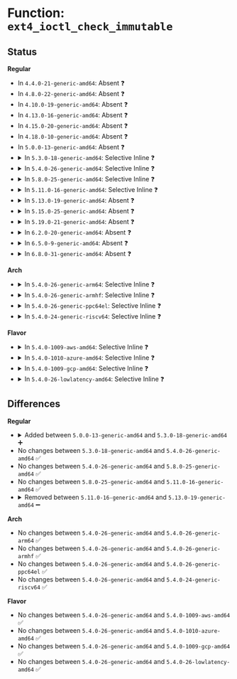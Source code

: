 # Function: <code>ext4_ioctl_check_immutable</code>

## Status
<b>Regular</b>
<ul>
<li>
In <code>4.4.0-21-generic-amd64</code>: Absent ❓
</li>
<li>
In <code>4.8.0-22-generic-amd64</code>: Absent ❓
</li>
<li>
In <code>4.10.0-19-generic-amd64</code>: Absent ❓
</li>
<li>
In <code>4.13.0-16-generic-amd64</code>: Absent ❓
</li>
<li>
In <code>4.15.0-20-generic-amd64</code>: Absent ❓
</li>
<li>
In <code>4.18.0-10-generic-amd64</code>: Absent ❓
</li>
<li>
In <code>5.0.0-13-generic-amd64</code>: Absent ❓
</li>
<li>
<details>
<summary>In <code>5.3.0-18-generic-amd64</code>: Selective Inline ❓</summary>

```c
int ext4_ioctl_check_immutable(struct inode * inode, __u32 new_projid, unsigned int flags)
```

```json
{
  "name": "ext4_ioctl_check_immutable",
  "collision_type": "Unique Static",
  "inline_type": "Selective",
  "funcs": [
    {
      "addr": 18446744071582633200,
      "name": "ext4_ioctl_check_immutable",
      "external": false,
      "loc": "fs/ext4/ioctl.c:277",
      "file": "fs/ext4/ioctl.c",
      "inline": "not declared, inlined",
      "caller_inline": [],
      "caller_func": [
        "fs/ext4/ioctl.c:ext4_ioctl",
        "fs/ext4/ioctl.c:ext4_ioctl"
      ]
    }
  ],
  "symbols": [
    {
      "addr": 18446744071582633200,
      "name": "ext4_ioctl_check_immutable",
      "section": ".text",
      "bind": "STB_LOCAL",
      "size": 78
    }
  ]
}
```
</details>
</li>
<li>
<details>
<summary>In <code>5.4.0-26-generic-amd64</code>: Selective Inline ❓</summary>

```c
int ext4_ioctl_check_immutable(struct inode * inode, __u32 new_projid, unsigned int flags)
```

```json
{
  "name": "ext4_ioctl_check_immutable",
  "collision_type": "Unique Static",
  "inline_type": "Selective",
  "funcs": [
    {
      "addr": 18446744071582734192,
      "name": "ext4_ioctl_check_immutable",
      "external": false,
      "loc": "fs/ext4/ioctl.c:277",
      "file": "fs/ext4/ioctl.c",
      "inline": "not declared, inlined",
      "caller_inline": [],
      "caller_func": [
        "fs/ext4/ioctl.c:ext4_ioctl",
        "fs/ext4/ioctl.c:ext4_ioctl"
      ]
    }
  ],
  "symbols": [
    {
      "addr": 18446744071582734192,
      "name": "ext4_ioctl_check_immutable",
      "section": ".text",
      "bind": "STB_LOCAL",
      "size": 78
    }
  ]
}
```
</details>
</li>
<li>
<details>
<summary>In <code>5.8.0-25-generic-amd64</code>: Selective Inline ❓</summary>

```c
int ext4_ioctl_check_immutable(struct inode * inode, __u32 new_projid, unsigned int flags)
```

```json
{
  "name": "ext4_ioctl_check_immutable",
  "collision_type": "Unique Static",
  "inline_type": "Selective",
  "funcs": [
    {
      "addr": 18446744071583041616,
      "name": "ext4_ioctl_check_immutable",
      "external": false,
      "loc": "fs/ext4/ioctl.c:277",
      "file": "fs/ext4/ioctl.c",
      "inline": "not declared, inlined",
      "caller_inline": [],
      "caller_func": [
        "fs/ext4/ioctl.c:ext4_ioctl",
        "fs/ext4/ioctl.c:ext4_ioctl"
      ]
    }
  ],
  "symbols": [
    {
      "addr": 18446744071583041616,
      "name": "ext4_ioctl_check_immutable",
      "section": ".text",
      "bind": "STB_LOCAL",
      "size": 78
    }
  ]
}
```
</details>
</li>
<li>
<details>
<summary>In <code>5.11.0-16-generic-amd64</code>: Selective Inline ❓</summary>

```c
int ext4_ioctl_check_immutable(struct inode * inode, __u32 new_projid, unsigned int flags)
```

```json
{
  "name": "ext4_ioctl_check_immutable",
  "collision_type": "Unique Static",
  "inline_type": "Selective",
  "funcs": [
    {
      "addr": 18446744071583117664,
      "name": "ext4_ioctl_check_immutable",
      "external": false,
      "loc": "fs/ext4/ioctl.c:279",
      "file": "fs/ext4/ioctl.c",
      "inline": "not declared, inlined",
      "caller_inline": [],
      "caller_func": [
        "fs/ext4/ioctl.c:__ext4_ioctl",
        "fs/ext4/ioctl.c:__ext4_ioctl"
      ]
    }
  ],
  "symbols": [
    {
      "addr": 18446744071583117664,
      "name": "ext4_ioctl_check_immutable",
      "section": ".text",
      "bind": "STB_LOCAL",
      "size": 78
    }
  ]
}
```
</details>
</li>
<li>
<details>
<summary>In <code>5.13.0-19-generic-amd64</code>: Absent ❓</summary>

```json
{
  "name": "ext4_ioctl_check_immutable",
  "collision_type": "Unique Static",
  "inline_type": "Full",
  "funcs": [
    {
      "addr": 18446744071583151663,
      "name": "ext4_ioctl_check_immutable",
      "external": false,
      "loc": "fs/ext4/ioctl.c:283",
      "file": "fs/ext4/ioctl.c",
      "inline": "not declared, inlined",
      "caller_inline": [
        "fs/ext4/ioctl.c:ext4_fileattr_set"
      ],
      "caller_func": []
    }
  ],
  "symbols": []
}
```
</details>
</li>
<li>
<details>
<summary>In <code>5.15.0-25-generic-amd64</code>: Absent ❓</summary>

```json
{
  "name": "ext4_ioctl_check_immutable",
  "collision_type": "Unique Static",
  "inline_type": "Full",
  "funcs": [
    {
      "addr": 18446744071583492431,
      "name": "ext4_ioctl_check_immutable",
      "external": false,
      "loc": "fs/ext4/ioctl.c:282",
      "file": "fs/ext4/ioctl.c",
      "inline": "not declared, inlined",
      "caller_inline": [
        "fs/ext4/ioctl.c:ext4_fileattr_set"
      ],
      "caller_func": []
    }
  ],
  "symbols": []
}
```
</details>
</li>
<li>
<details>
<summary>In <code>5.19.0-21-generic-amd64</code>: Absent ❓</summary>

```json
{
  "name": "ext4_ioctl_check_immutable",
  "collision_type": "Unique Static",
  "inline_type": "Full",
  "funcs": [
    {
      "addr": 18446744071584019216,
      "name": "ext4_ioctl_check_immutable",
      "external": false,
      "loc": "fs/ext4/ioctl.c:511",
      "file": "fs/ext4/ioctl.c",
      "inline": "not declared, inlined",
      "caller_inline": [
        "fs/ext4/ioctl.c:ext4_fileattr_set"
      ],
      "caller_func": []
    }
  ],
  "symbols": []
}
```
</details>
</li>
<li>
<details>
<summary>In <code>6.2.0-20-generic-amd64</code>: Absent ❓</summary>

```json
{
  "name": "ext4_ioctl_check_immutable",
  "collision_type": "Unique Static",
  "inline_type": "Full",
  "funcs": [
    {
      "addr": 18446744071584650592,
      "name": "ext4_ioctl_check_immutable",
      "external": false,
      "loc": "fs/ext4/ioctl.c:522",
      "file": "fs/ext4/ioctl.c",
      "inline": "not declared, inlined",
      "caller_inline": [
        "fs/ext4/ioctl.c:ext4_fileattr_set"
      ],
      "caller_func": []
    }
  ],
  "symbols": []
}
```
</details>
</li>
<li>
<details>
<summary>In <code>6.5.0-9-generic-amd64</code>: Absent ❓</summary>

```json
{
  "name": "ext4_ioctl_check_immutable",
  "collision_type": "Unique Static",
  "inline_type": "Full",
  "funcs": [
    {
      "addr": 18446744071584873856,
      "name": "ext4_ioctl_check_immutable",
      "external": false,
      "loc": "fs/ext4/ioctl.c:520",
      "file": "fs/ext4/ioctl.c",
      "inline": "not declared, inlined",
      "caller_inline": [
        "fs/ext4/ioctl.c:ext4_fileattr_set"
      ],
      "caller_func": []
    }
  ],
  "symbols": []
}
```
</details>
</li>
<li>
<details>
<summary>In <code>6.8.0-31-generic-amd64</code>: Absent ❓</summary>

```json
{
  "name": "ext4_ioctl_check_immutable",
  "collision_type": "Unique Static",
  "inline_type": "Full",
  "funcs": [
    {
      "addr": 18446744071585106720,
      "name": "ext4_ioctl_check_immutable",
      "external": false,
      "loc": "fs/ext4/ioctl.c:530",
      "file": "fs/ext4/ioctl.c",
      "inline": "not declared, inlined",
      "caller_inline": [
        "fs/ext4/ioctl.c:ext4_fileattr_set"
      ],
      "caller_func": []
    }
  ],
  "symbols": []
}
```
</details>
</li>
</ul>
<b>Arch</b>
<ul>
<li>
<details>
<summary>In <code>5.4.0-26-generic-arm64</code>: Selective Inline ❓</summary>

```c
int ext4_ioctl_check_immutable(struct inode * inode, __u32 new_projid, unsigned int flags)
```

```json
{
  "name": "ext4_ioctl_check_immutable",
  "collision_type": "Unique Static",
  "inline_type": "Selective",
  "funcs": [
    {
      "addr": 18446603336494392120,
      "name": "ext4_ioctl_check_immutable",
      "external": false,
      "loc": "fs/ext4/ioctl.c:277",
      "file": "fs/ext4/ioctl.c",
      "inline": "not declared, inlined",
      "caller_inline": [],
      "caller_func": [
        "fs/ext4/ioctl.c:ext4_ioctl",
        "fs/ext4/ioctl.c:ext4_ioctl"
      ]
    }
  ],
  "symbols": [
    {
      "addr": 18446603336494392120,
      "name": "ext4_ioctl_check_immutable",
      "section": ".text",
      "bind": "STB_LOCAL",
      "size": 120
    }
  ]
}
```
</details>
</li>
<li>
<details>
<summary>In <code>5.4.0-26-generic-armhf</code>: Selective Inline ❓</summary>

```c
int ext4_ioctl_check_immutable(struct inode * inode, __u32 new_projid, unsigned int flags)
```

```json
{
  "name": "ext4_ioctl_check_immutable",
  "collision_type": "Unique Static",
  "inline_type": "Selective",
  "funcs": [
    {
      "addr": 3227828968,
      "name": "ext4_ioctl_check_immutable",
      "external": false,
      "loc": "fs/ext4/ioctl.c:277",
      "file": "fs/ext4/ioctl.c",
      "inline": "not declared, inlined",
      "caller_inline": [],
      "caller_func": [
        "fs/ext4/ioctl.c:ext4_ioctl",
        "fs/ext4/ioctl.c:ext4_ioctl"
      ]
    }
  ],
  "symbols": [
    {
      "addr": 3227828968,
      "name": "ext4_ioctl_check_immutable",
      "section": ".text",
      "bind": "STB_LOCAL",
      "size": 112
    }
  ]
}
```
</details>
</li>
<li>
<details>
<summary>In <code>5.4.0-26-generic-ppc64el</code>: Selective Inline ❓</summary>

```c
int ext4_ioctl_check_immutable(struct inode * inode, __u32 new_projid, unsigned int flags)
```

```json
{
  "name": "ext4_ioctl_check_immutable",
  "collision_type": "Unique Static",
  "inline_type": "Selective",
  "funcs": [
    {
      "addr": 13835058055288133536,
      "name": "ext4_ioctl_check_immutable",
      "external": false,
      "loc": "fs/ext4/ioctl.c:277",
      "file": "fs/ext4/ioctl.c",
      "inline": "not declared, inlined",
      "caller_inline": [],
      "caller_func": [
        "fs/ext4/ioctl.c:ext4_ioctl",
        "fs/ext4/ioctl.c:ext4_ioctl"
      ]
    }
  ],
  "symbols": [
    {
      "addr": 13835058055288133536,
      "name": "ext4_ioctl_check_immutable",
      "section": ".text",
      "bind": "STB_LOCAL",
      "size": 128
    }
  ]
}
```
</details>
</li>
<li>
<details>
<summary>In <code>5.4.0-24-generic-riscv64</code>: Selective Inline ❓</summary>

```c
int ext4_ioctl_check_immutable(struct inode * inode, __u32 new_projid, unsigned int flags)
```

```json
{
  "name": "ext4_ioctl_check_immutable",
  "collision_type": "Unique Static",
  "inline_type": "Selective",
  "funcs": [
    {
      "addr": 18446743936273815732,
      "name": "ext4_ioctl_check_immutable",
      "external": false,
      "loc": "fs/ext4/ioctl.c:277",
      "file": "fs/ext4/ioctl.c",
      "inline": "not declared, inlined",
      "caller_inline": [],
      "caller_func": [
        "fs/ext4/ioctl.c:ext4_ioctl",
        "fs/ext4/ioctl.c:ext4_ioctl"
      ]
    }
  ],
  "symbols": [
    {
      "addr": 18446743936273815732,
      "name": "ext4_ioctl_check_immutable",
      "section": ".text",
      "bind": "STB_LOCAL",
      "size": 110
    }
  ]
}
```
</details>
</li>
</ul>
<b>Flavor</b>
<ul>
<li>
<details>
<summary>In <code>5.4.0-1009-aws-amd64</code>: Selective Inline ❓</summary>

```c
int ext4_ioctl_check_immutable(struct inode * inode, __u32 new_projid, unsigned int flags)
```

```json
{
  "name": "ext4_ioctl_check_immutable",
  "collision_type": "Unique Static",
  "inline_type": "Selective",
  "funcs": [
    {
      "addr": 18446744071582702928,
      "name": "ext4_ioctl_check_immutable",
      "external": false,
      "loc": "fs/ext4/ioctl.c:277",
      "file": "fs/ext4/ioctl.c",
      "inline": "not declared, inlined",
      "caller_inline": [],
      "caller_func": [
        "fs/ext4/ioctl.c:ext4_ioctl",
        "fs/ext4/ioctl.c:ext4_ioctl"
      ]
    }
  ],
  "symbols": [
    {
      "addr": 18446744071582702928,
      "name": "ext4_ioctl_check_immutable",
      "section": ".text",
      "bind": "STB_LOCAL",
      "size": 78
    }
  ]
}
```
</details>
</li>
<li>
<details>
<summary>In <code>5.4.0-1010-azure-amd64</code>: Selective Inline ❓</summary>

```c
int ext4_ioctl_check_immutable(struct inode * inode, __u32 new_projid, unsigned int flags)
```

```json
{
  "name": "ext4_ioctl_check_immutable",
  "collision_type": "Unique Static",
  "inline_type": "Selective",
  "funcs": [
    {
      "addr": 18446744071582640096,
      "name": "ext4_ioctl_check_immutable",
      "external": false,
      "loc": "fs/ext4/ioctl.c:277",
      "file": "fs/ext4/ioctl.c",
      "inline": "not declared, inlined",
      "caller_inline": [],
      "caller_func": [
        "fs/ext4/ioctl.c:ext4_ioctl",
        "fs/ext4/ioctl.c:ext4_ioctl"
      ]
    }
  ],
  "symbols": [
    {
      "addr": 18446744071582640096,
      "name": "ext4_ioctl_check_immutable",
      "section": ".text",
      "bind": "STB_LOCAL",
      "size": 78
    }
  ]
}
```
</details>
</li>
<li>
<details>
<summary>In <code>5.4.0-1009-gcp-amd64</code>: Selective Inline ❓</summary>

```c
int ext4_ioctl_check_immutable(struct inode * inode, __u32 new_projid, unsigned int flags)
```

```json
{
  "name": "ext4_ioctl_check_immutable",
  "collision_type": "Unique Static",
  "inline_type": "Selective",
  "funcs": [
    {
      "addr": 18446744071582692784,
      "name": "ext4_ioctl_check_immutable",
      "external": false,
      "loc": "fs/ext4/ioctl.c:277",
      "file": "fs/ext4/ioctl.c",
      "inline": "not declared, inlined",
      "caller_inline": [],
      "caller_func": [
        "fs/ext4/ioctl.c:ext4_ioctl",
        "fs/ext4/ioctl.c:ext4_ioctl"
      ]
    }
  ],
  "symbols": [
    {
      "addr": 18446744071582692784,
      "name": "ext4_ioctl_check_immutable",
      "section": ".text",
      "bind": "STB_LOCAL",
      "size": 78
    }
  ]
}
```
</details>
</li>
<li>
<details>
<summary>In <code>5.4.0-26-lowlatency-amd64</code>: Selective Inline ❓</summary>

```c
int ext4_ioctl_check_immutable(struct inode * inode, __u32 new_projid, unsigned int flags)
```

```json
{
  "name": "ext4_ioctl_check_immutable",
  "collision_type": "Unique Static",
  "inline_type": "Selective",
  "funcs": [
    {
      "addr": 18446744071582777168,
      "name": "ext4_ioctl_check_immutable",
      "external": false,
      "loc": "fs/ext4/ioctl.c:277",
      "file": "fs/ext4/ioctl.c",
      "inline": "not declared, inlined",
      "caller_inline": [],
      "caller_func": [
        "fs/ext4/ioctl.c:ext4_ioctl",
        "fs/ext4/ioctl.c:ext4_ioctl"
      ]
    }
  ],
  "symbols": [
    {
      "addr": 18446744071582777168,
      "name": "ext4_ioctl_check_immutable",
      "section": ".text",
      "bind": "STB_LOCAL",
      "size": 78
    }
  ]
}
```
</details>
</li>
</ul>

## Differences
<b>Regular</b>
<ul>
<li>
<details>
<summary>Added between <code>5.0.0-13-generic-amd64</code> and <code>5.3.0-18-generic-amd64</code> ➕</summary>

```c
int ext4_ioctl_check_immutable(struct inode * inode, __u32 new_projid, unsigned int flags)
```
</details>
</li>
<li>
No changes between <code>5.3.0-18-generic-amd64</code> and <code>5.4.0-26-generic-amd64</code> ✅
</li>
<li>
No changes between <code>5.4.0-26-generic-amd64</code> and <code>5.8.0-25-generic-amd64</code> ✅
</li>
<li>
No changes between <code>5.8.0-25-generic-amd64</code> and <code>5.11.0-16-generic-amd64</code> ✅
</li>
<li>
<details>
<summary>Removed between <code>5.11.0-16-generic-amd64</code> and <code>5.13.0-19-generic-amd64</code> ➖</summary>

```c
int ext4_ioctl_check_immutable(struct inode * inode, __u32 new_projid, unsigned int flags)
```
</details>
</li>
</ul>
<b>Arch</b>
<ul>
<li>
No changes between <code>5.4.0-26-generic-amd64</code> and <code>5.4.0-26-generic-arm64</code> ✅
</li>
<li>
No changes between <code>5.4.0-26-generic-amd64</code> and <code>5.4.0-26-generic-armhf</code> ✅
</li>
<li>
No changes between <code>5.4.0-26-generic-amd64</code> and <code>5.4.0-26-generic-ppc64el</code> ✅
</li>
<li>
No changes between <code>5.4.0-26-generic-amd64</code> and <code>5.4.0-24-generic-riscv64</code> ✅
</li>
</ul>
<b>Flavor</b>
<ul>
<li>
No changes between <code>5.4.0-26-generic-amd64</code> and <code>5.4.0-1009-aws-amd64</code> ✅
</li>
<li>
No changes between <code>5.4.0-26-generic-amd64</code> and <code>5.4.0-1010-azure-amd64</code> ✅
</li>
<li>
No changes between <code>5.4.0-26-generic-amd64</code> and <code>5.4.0-1009-gcp-amd64</code> ✅
</li>
<li>
No changes between <code>5.4.0-26-generic-amd64</code> and <code>5.4.0-26-lowlatency-amd64</code> ✅
</li>
</ul>
